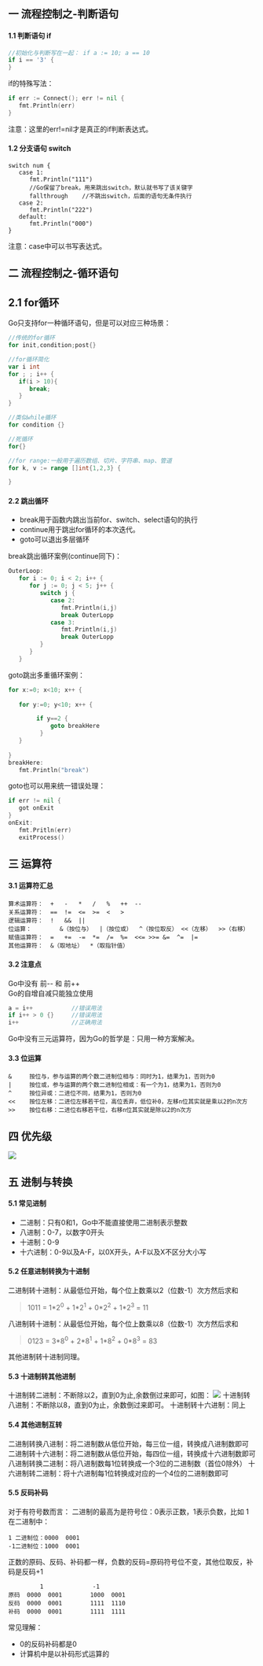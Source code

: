 ## 一 流程控制之-判断语句

#### 1.1 判断语句 if
```go
//初始化与判断写在一起： if a := 10; a == 10
if i == '3' {			
}
```

if的特殊写法：
```go
if err := Connect(); err != nil {
   fmt.Println(err)
}
```
注意：这里的err!=nil才是真正的if判断表达式。

#### 1.2 分支语句 switch
```
switch num {
   case 1:
      fmt.Println("111")
      //Go保留了break，用来跳出switch，默认就书写了该关键字
      fallthrough    //不跳出switch，后面的语句无条件执行
   case 2:
      fmt.Println("222")
   default:
      fmt.Println("000")
}
```

注意：case中可以书写表达式。

## 二 流程控制之-循环语句

## 2.1 for循环

Go只支持for一种循环语句，但是可以对应三种场景：
```go
//传统的for循环
for init,condition;post{}

//for循环简化
var i int
for ; ; i++ {
   if(i > 10){
      break;
   }
}

//类似while循环
for condition {}

//死循环
for{}

//for range:一般用于遍历数组、切片、字符串、map、管道
for k, v := range []int{1,2,3} {

}

```

#### 2.2 跳出循环

- break用于函数内跳出当前for、switch、select语句的执行
- continue用于跳出for循环的本次迭代。  
- goto可以退出多层循环

break跳出循环案例(continue同下)：
```go
OuterLoop:
   for i := 0; i < 2; i++ {
      for j := 0; j < 5; j++ {
         switch j {
            case 2:
               fmt.Println(i,j)
               break OuterLopp
            case 3:
               fmt.Println(i,j)
               break OuterLopp
         }
      }
   }

```

goto跳出多重循环案例：
```go
for x:=0; x<10; x++ {
 
   for y:=0; y<10; x++ {

        if y==2 {
            goto breakHere
         }
   }
   
}
breakHere:
   fmt.Println("break")
```

goto也可以用来统一错误处理：
```go
if err != nil {
   got onExit
}
onExit:
   fmt.Pritln(err)
   exitProcess()
```

## 三 运算符 

#### 3.1 运算符汇总
```
算术运算符：	+	-	*	/	%	++	--	
关系运算符：	==	!=	<=	>=	<	>	
逻辑运算符：	!	&&	||
位运算：		&（按位与）	|（按位或）	^（按位取反）	<<（左移）	>>（右移）
赋值运算符：	=	+=	-=	*=	/=	%=	<<=	>>=	&=	^=	|=
其他运算符：	&（取地址）	*（取指针值）
```
#### 3.2 注意点
Go中没有 前-- 和 前++  
Go的自增自减只能独立使用
```go
a = i++           //错误用法
if i++ > 0 {}     //错误用法
i++               //正确用法
```
Go中没有三元运算符，因为Go的哲学是：只用一种方案解决。
#### 3.3 位运算
```
&     按位与，参与运算的两个数二进制位相与：同时为1，结果为1，否则为0
|     按位或，参与运算的两个数二进制位相或：有一个为1，结果为1，否则为0
^     按位异或：二进位不同，结果为1，否则为0
<<    按位左移：二进位左移若干位，高位丢弃，低位补0，左移n位其实就是乘以2的n次方
>>    按位右移：二进位右移若干位，右移n位其实就是除以2的n次方
```
## 四 优先级
![](/images/Golang/语法-04.png)
## 五 进制与转换
#### 5.1 常见进制
- 二进制：只有0和1，Go中不能直接使用二进制表示整数
- 八进制：0-7，以数字0开头
- 十进制：0-9
- 十六进制：0-9以及A-F，以0X开头，A-F以及X不区分大小写
#### 5.2 任意进制转换为十进制
二进制转十进制：从最低位开始，每个位上数乘以2（位数-1）次方然后求和
> 1011 = 1\*2<sup>0</sup> + 1\*2<sup>1</sup> + 0\*2<sup>2</sup> + 1\*2<sup>3</sup> = 11  

八进制转十进制：从最低位开始，每个位上数乘以8（位数-1）次方然后求和
> 0123 = 3\*8<sup>0</sup> + 2\*8<sup>1</sup> + 1\*8<sup>2</sup> + 0\*8<sup>3</sup> = 83

其他进制转十进制同理。
#### 5.3 十进制转其他进制
十进制转二进制：不断除以2，直到0为止,余数倒过来即可，如图：
![](/images/Golang/语法-05.png)
十进制转八进制：不断除以8，直到0为止，余数倒过来即可。
十进制转十六进制：同上
#### 5.4 其他进制互转
二进制转换八进制：将二进制数从低位开始，每三位一组，转换成八进制数即可
二进制转十六进制：将二进制数从低位开始，每四位一组，转换成十六进制数即可
八进制转换二进制：将八进制数每1位转换成一个3位的二进制数（首位0除外）
十六进制转二进制：将十六进制每1位转换成对应的一个4位的二进制数即可
#### 5.5 反码补码
对于有符号数而言：
二进制的最高为是符号位：0表示正数，1表示负数，比如 1在二进制中：
```
1 二进制位：0000  0001
-1二进制位：1000  0001
```
正数的原码、反码、补码都一样，负数的反码=原码符号位不变，其他位取反，补码是反码+1
```
         1              -1
原码  0000  0001        1000  0001
反码  0000  0001        1111  1110
补码  0000  0001        1111  1111
```
常见理解：
- 0的反码补码都是0
- 计算机中是以补码形式运算的